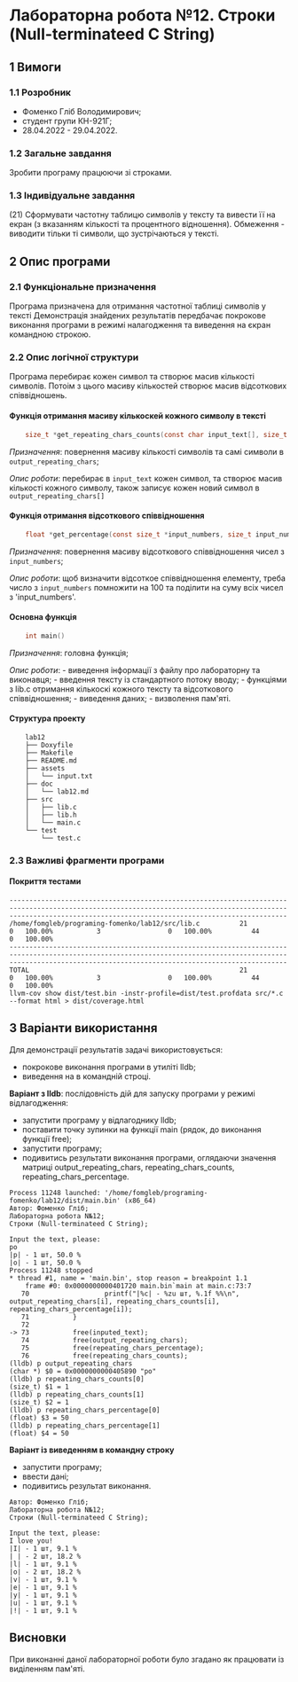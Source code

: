 # Лабораторна робота №12. Строки (Null-terminateed C String)

## 1 Вимоги

### 1.1 Розробник

* Фоменко Гліб Володимирович;
* студент групи КН-921Г;
* 28.04.2022 - 29.04.2022.

### 1.2 Загальне завдання

Зробити програму працюючи зі строками.

### 1.3 Індивідуальне завдання

(21) Сформувати частотну таблицю символів у тексту та вивести її на екран (з вказанням
кількості та процентного відношення). Обмеження - виводити тільки ті символи, що
зустрічаються у тексті. 

## 2 Опис програми

### 2.1 Функціональне призначення

Програма призначена для отримання частотної таблиці символів у тексті
Демонстрація знайдених результатів передбачає покрокове виконання програми в режимі налагодження та виведення на єкран командною строкою.

### 2.2 Опис логічної структури

Програма перебирає кожен символ та створює масив кількості символів. Потоім з цього масиву кількостей створює масив
відсоткових співвідношень.

#### Функція отримання масиву кількоскей кожного символу в тексті

```c
    size_t *get_repeating_chars_counts(const char input_text[], size_t input_text_length, char output_repeating_chars[])
```

*Призначення*: повернення масиву кількості символів та самі символи в `output_repeating_chars`;

*Опис роботи*: перебирає в `input_text` кожен символ, та створює масив кількості кожного символу, також записує кожен новий символ в
`output_repeating_chars[]`

#### Функція отримання відсоткового співвідношення

```c
	float *get_percentage(const size_t *input_numbers, size_t input_numbers_length)
```

*Призначення*: повернення масиву відсоткового співвідношення чисел з `input_numbers`;

*Опис роботи*: щоб визначити відсоткое співвідношення елементу, треба число з `input_numbers` помножити на 100 та поділити на суму всіх
чисел з 'input_numbers'.

#### Основна функція

```c
	int main()
```

*Призначення*: головна функція;

*Опис роботи*: 
	- виведення інформації з файлу про лабораторну та виконавця;
	- введення тексту із стандартного потоку вводу;
	- функціями з lib.c отримання кількоскі кожного тексту та відсоткового співвідношення;
	- виведення даних;
	- визволення пам'яті.

#### Структура проекту

```
	lab12
	├── Doxyfile
	├── Makefile
	├── README.md
	├── assets
	│   └── input.txt
	├── doc
	│   └── lab12.md
	├── src
	│   ├── lib.c
	│   ├── lib.h
	│   └── main.c
	└── test
		└── test.c
```

### 2.3 Важливі фрагменти програми

#### Покриття тестами

```
------------------------------------------------------------------------------------------------------------------------------------------------------------------------------------------------------------------
/home/fomgleb/programing-fomenko/lab12/src/lib.c          21                 0   100.00%           3                 0   100.00%          44                 0   100.00%
------------------------------------------------------------------------------------------------------------------------------------------------------------------------------------------------------------------
TOTAL                                                     21                 0   100.00%           3                 0   100.00%          44                 0   100.00%
llvm-cov show dist/test.bin -instr-profile=dist/test.profdata src/*.c --format html > dist/coverage.html
```

## 3 Варіанти використання

Для демонстрації результатів задачі використовується:

- покрокове виконання програми в утиліті lldb;
- виведення на в командній строці.

**Варіант з lldb**: послідовність дій для запуску програми у режимі відлагодження:

- запустити програму у відлагоднику lldb;
- поставити точку зупинки на функції main (рядок, до виконання функції free);
- запустити програму;
- подивитись результати виконання програми, оглядаючи значення матриці output_repeating_chars, repeating_chars_counts,
repeating_chars_percentage.

```
Process 11248 launched: '/home/fomgleb/programing-fomenko/lab12/dist/main.bin' (x86_64)
Автор: Фоменко Гліб;
Лабораторна робота N№12;
Строки (Null-terminateed C String);

Input the text, please:
po
|p| - 1 шт, 50.0 %
|o| - 1 шт, 50.0 %
Process 11248 stopped
* thread #1, name = 'main.bin', stop reason = breakpoint 1.1
    frame #0: 0x0000000000401720 main.bin`main at main.c:73:7
   70                   printf("|%c| - %zu шт, %.1f %%\n", output_repeating_chars[i], repeating_chars_counts[i], repeating_chars_percentage[i]);
   71           }
   72  
-> 73           free(inputed_text);
   74           free(output_repeating_chars);
   75           free(repeating_chars_percentage);
   76           free(repeating_chars_counts);
(lldb) p output_repeating_chars 
(char *) $0 = 0x0000000000405890 "po"
(lldb) p repeating_chars_counts[0]
(size_t) $1 = 1
(lldb) p repeating_chars_counts[1]
(size_t) $2 = 1
(lldb) p repeating_chars_percentage[0]
(float) $3 = 50
(lldb) p repeating_chars_percentage[1]
(float) $4 = 50
```

**Варіант із виведенням в командну строку**

- запустити програму;
- ввести дані;
- подивитись результат виконання.

```
Автор: Фоменко Гліб;
Лабораторна робота N№12;
Строки (Null-terminateed C String);

Input the text, please:
I love you!
|I| - 1 шт, 9.1 %
| | - 2 шт, 18.2 %
|l| - 1 шт, 9.1 %
|o| - 2 шт, 18.2 %
|v| - 1 шт, 9.1 %
|e| - 1 шт, 9.1 %
|y| - 1 шт, 9.1 %
|u| - 1 шт, 9.1 %
|!| - 1 шт, 9.1 %
```

## Висновки

При виконанні даної лабораторної роботи було згадано як працювати із виділенням пам'яті.